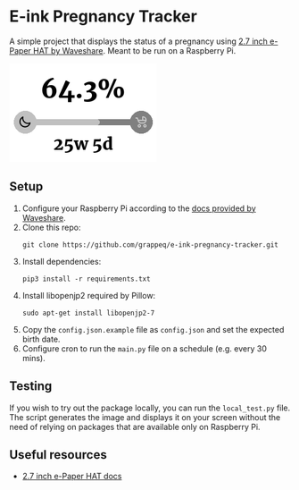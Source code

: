 # E-ink Pregnancy Tracker

A simple project that displays the status of a pregnancy using [2.7 inch e-Paper HAT by Waveshare](https://www.waveshare.com/2.7inch-e-paper-hat.htm). Meant to be run on a Raspberry Pi.

![Sample screen image](docs/sample-screen.png)

## Setup
1. Configure your Raspberry Pi according to the [docs provided by Waveshare](https://www.waveshare.com/wiki/2.7inch_e-Paper_HAT_Manual#Working_With_Raspberry_Pi).
2. Clone this repo:
    ```
    git clone https://github.com/grappeq/e-ink-pregnancy-tracker.git
    ```
3. Install dependencies:
    ```
    pip3 install -r requirements.txt
    ```
4. Install libopenjp2 required by Pillow:
    ```
    sudo apt-get install libopenjp2-7
    ```
5. Copy the `config.json.example` file as `config.json` and set the expected birth date.
6. Configure cron to run the `main.py` file on a schedule (e.g. every 30 mins).

## Testing
If you wish to try out the package locally, you can run the `local_test.py` file. The script generates the image and displays it on your screen without the need of relying on packages that are available only on Raspberry Pi.

## Useful resources
* [2.7 inch e-Paper HAT docs](https://www.waveshare.com/wiki/2.7inch_e-Paper_HAT)